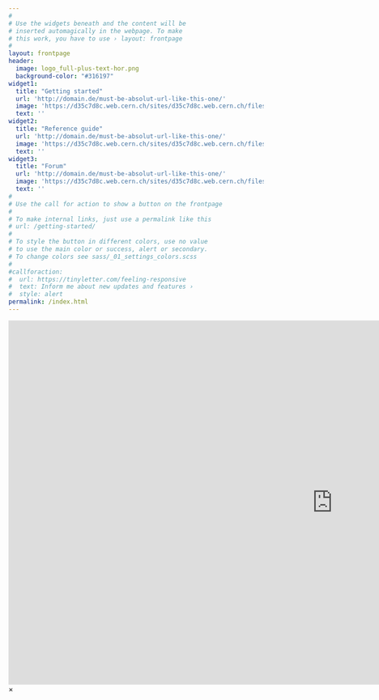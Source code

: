 ```yaml
---
#
# Use the widgets beneath and the content will be
# inserted automagically in the webpage. To make
# this work, you have to use › layout: frontpage
#
layout: frontpage
header:
  image: logo_full-plus-text-hor.png
  background-color: "#316197"
widget1:
  title: "Getting started"
  url: 'http://domain.de/must-be-absolut-url-like-this-one/'
  image: 'https://d35c7d8c.web.cern.ch/sites/d35c7d8c.web.cern.ch/files/styles/home_button/public/imageblock/PH-ROOT-icons-4.png'
  text: ''
widget2:
  title: "Reference guide"
  url: 'http://domain.de/must-be-absolut-url-like-this-one/'
  image: 'https://d35c7d8c.web.cern.ch/sites/d35c7d8c.web.cern.ch/files/styles/home_button/public/imageblock/PH-ROOT-icons-3.png'
  text: ''
widget3:
  title: "Forum"
  url: 'http://domain.de/must-be-absolut-url-like-this-one/'
  image: 'https://d35c7d8c.web.cern.ch/sites/d35c7d8c.web.cern.ch/files/styles/home_button/public/imageblock/PH-ROOT-icons-5.png'
  text: ''
#
# Use the call for action to show a button on the frontpage
#
# To make internal links, just use a permalink like this
# url: /getting-started/
#
# To style the button in different colors, use no value
# to use the main color or success, alert or secondary.
# To change colors see sass/_01_settings_colors.scss
#
#callforaction:
#  url: https://tinyletter.com/feeling-responsive
#  text: Inform me about new updates and features ›
#  style: alert
permalink: /index.html
---
```

<div id="videoModal" class="reveal-modal large" data-reveal="">
  <div class="flex-video widescreen vimeo" style="display: block;">
    <iframe width="1280" height="720" src="https://www.youtube.com/embed/3b5zCFSmVvU" frameborder="0" allowfullscreen></iframe>
  </div>
  <a class="close-reveal-modal">&#215;</a>
</div>
